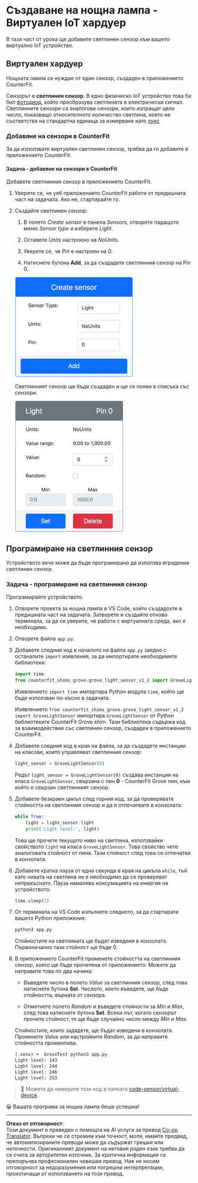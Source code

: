 <!--
CO_OP_TRANSLATOR_METADATA:
{
  "original_hash": "11f10c6760fb8202cf368422702fdf70",
  "translation_date": "2025-08-28T10:38:52+00:00",
  "source_file": "1-getting-started/lessons/3-sensors-and-actuators/virtual-device-sensor.md",
  "language_code": "bg"
}
-->
# Създаване на нощна лампа - Виртуален IoT хардуер

В тази част от урока ще добавите светлинен сензор към вашето виртуално IoT устройство.

## Виртуален хардуер

Нощната лампа се нуждае от един сензор, създаден в приложението CounterFit.

Сензорът е **светлинен сензор**. В едно физическо IoT устройство това би бил [фотодиод](https://wikipedia.org/wiki/Photodiode), който преобразува светлината в електрически сигнал. Светлинните сензори са аналогови сензори, които изпращат цяло число, показващо относителното количество светлина, което не съответства на стандартна единица за измерване като [лукс](https://wikipedia.org/wiki/Lux).

### Добавяне на сензори в CounterFit

За да използвате виртуален светлинен сензор, трябва да го добавите в приложението CounterFit.

#### Задача - добавяне на сензори в CounterFit

Добавете светлинния сензор в приложението CounterFit.

1. Уверете се, че уеб приложението CounterFit работи от предишната част на задачата. Ако не, стартирайте го.

1. Създайте светлинен сензор:

    1. В полето *Create sensor* в панела *Sensors*, отворете падащото меню *Sensor type* и изберете *Light*.

    1. Оставете *Units* настроено на *NoUnits*.

    1. Уверете се, че *Pin* е настроен на *0*.

    1. Натиснете бутона **Add**, за да създадете светлинния сензор на Pin 0.

    ![Настройки на светлинния сензор](../../../../../translated_images/counterfit-create-light-sensor.9f36a5e0d4458d8d554d54b34d2c806d56093d6e49fddcda2d20f6fef7f5cce1.bg.png)

    Светлинният сензор ще бъде създаден и ще се появи в списъка със сензори.

    ![Създаден светлинен сензор](../../../../../translated_images/counterfit-light-sensor.5d0f5584df56b90f6b2561910d9cb20dfbd73eeff2177c238d38f4de54aefae1.bg.png)

## Програмиране на светлинния сензор

Устройството вече може да бъде програмирано да използва вградения светлинен сензор.

### Задача - програмиране на светлинния сензор

Програмирайте устройството.

1. Отворете проекта за нощна лампа в VS Code, който създадохте в предишната част на задачата. Затворете и създайте отново терминала, за да се уверите, че работи с виртуалната среда, ако е необходимо.

1. Отворете файла `app.py`.

1. Добавете следния код в началото на файла `app.py` заедно с останалите `import` изявления, за да импортирате необходимите библиотеки:

    ```python
    import time
    from counterfit_shims_grove.grove_light_sensor_v1_2 import GroveLightSensor
    ```

    Изявлението `import time` импортира Python модула `time`, който ще бъде използван по-късно в задачата.

    Изявлението `from counterfit_shims_grove.grove_light_sensor_v1_2 import GroveLightSensor` импортира `GroveLightSensor` от Python библиотеките CounterFit Grove shim. Тази библиотека съдържа код за взаимодействие със светлинен сензор, създаден в приложението CounterFit.

1. Добавете следния код в края на файла, за да създадете инстанции на класове, които управляват светлинния сензор:

    ```python
    light_sensor = GroveLightSensor(0)
    ```

    Редът `light_sensor = GroveLightSensor(0)` създава инстанция на класа `GroveLightSensor`, свързана с пин **0** - CounterFit Grove пин, към който е свързан светлинният сензор.

1. Добавете безкраен цикъл след горния код, за да проверявате стойността на светлинния сензор и да я отпечатвате в конзолата:

    ```python
    while True:
        light = light_sensor.light
        print('Light level:', light)
    ```

    Това ще прочете текущото ниво на светлина, използвайки свойството `light` на класа `GroveLightSensor`. Това свойство чете аналоговата стойност от пина. Тази стойност след това се отпечатва в конзолата.

1. Добавете кратка пауза от една секунда в края на цикъла `while`, тъй като нивата на светлина не е необходимо да се проверяват непрекъснато. Пауза намалява консумацията на енергия на устройството.

    ```python
    time.sleep(1)
    ```

1. От терминала на VS Code изпълнете следното, за да стартирате вашето Python приложение:

    ```sh
    python3 app.py
    ```

    Стойностите на светлината ще бъдат изведени в конзолата. Първоначално тази стойност ще бъде 0.

1. В приложението CounterFit променете стойността на светлинния сензор, която ще бъде прочетена от приложението. Можете да направите това по два начина:

    * Въведете число в полето *Value* за светлинния сензор, след това натиснете бутона **Set**. Числото, което въведете, ще бъде стойността, върната от сензора.

    * Отметнете полето *Random* и въведете стойности за *Min* и *Max*, след това натиснете бутона **Set**. Всеки път, когато сензорът прочете стойност, тя ще бъде случайно число между *Min* и *Max*.

    Стойностите, които зададете, ще бъдат изведени в конзолата. Променете *Value* или настройките *Random*, за да направите стойността променлива.

    ```output
    (.venv) ➜  GroveTest python3 app.py 
    Light level: 143
    Light level: 244
    Light level: 246
    Light level: 253
    ```

> 💁 Можете да намерите този код в папката [code-sensor/virtual-device](../../../../../1-getting-started/lessons/3-sensors-and-actuators/code-sensor/virtual-device).

😀 Вашата програма за нощна лампа беше успешна!

---

**Отказ от отговорност**:  
Този документ е преведен с помощта на AI услуга за превод [Co-op Translator](https://github.com/Azure/co-op-translator). Въпреки че се стремим към точност, моля, имайте предвид, че автоматизираните преводи може да съдържат грешки или неточности. Оригиналният документ на неговия роден език трябва да се счита за авторитетен източник. За критична информация се препоръчва професионален човешки превод. Ние не носим отговорност за недоразумения или погрешни интерпретации, произтичащи от използването на този превод.